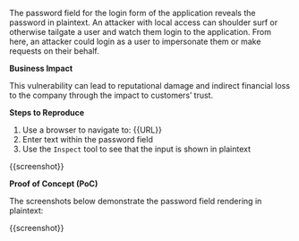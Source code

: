 The password field for the login form of the application reveals the password in plaintext. An attacker with local access can shoulder surf or otherwise tailgate a user and watch them login to the application. From here, an attacker could login as a user to impersonate them or make requests on their behalf.

**Business Impact**

This vulnerability can lead to reputational damage and indirect financial loss to the company through the impact to customers’ trust.

**Steps to Reproduce**

1. Use a browser to navigate to: {{URL}}
1. Enter text within the password field
1. Use the `Inspect` tool to see that the input is shown in plaintext

{{screenshot}}

**Proof of Concept (PoC)**

The screenshots below demonstrate the password field rendering in plaintext:

{{screenshot}}
